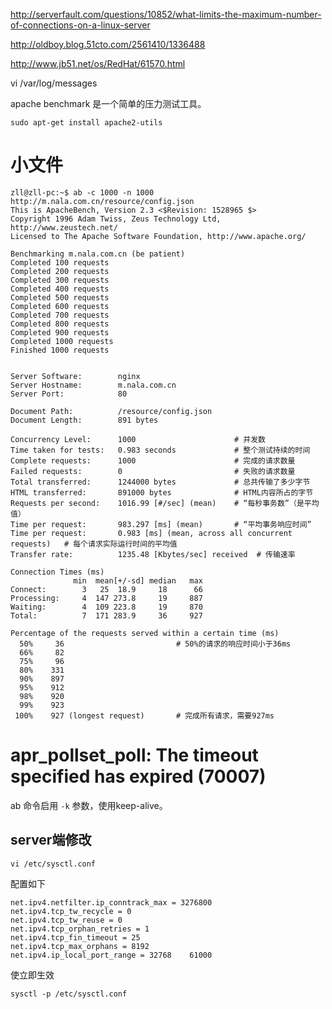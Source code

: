 http://serverfault.com/questions/10852/what-limits-the-maximum-number-of-connections-on-a-linux-server

http://oldboy.blog.51cto.com/2561410/1336488

http://www.jb51.net/os/RedHat/61570.html

vi /var/log/messages

apache benchmark 是一个简单的压力测试工具。

```
sudo apt-get install apache2-utils
```

# 小文件

```
zll@zll-pc:~$ ab -c 1000 -n 1000 http://m.nala.com.cn/resource/config.json
This is ApacheBench, Version 2.3 <$Revision: 1528965 $>
Copyright 1996 Adam Twiss, Zeus Technology Ltd, http://www.zeustech.net/
Licensed to The Apache Software Foundation, http://www.apache.org/

Benchmarking m.nala.com.cn (be patient)
Completed 100 requests
Completed 200 requests
Completed 300 requests
Completed 400 requests
Completed 500 requests
Completed 600 requests
Completed 700 requests
Completed 800 requests
Completed 900 requests
Completed 1000 requests
Finished 1000 requests


Server Software:        nginx
Server Hostname:        m.nala.com.cn
Server Port:            80

Document Path:          /resource/config.json
Document Length:        891 bytes

Concurrency Level:      1000                      # 并发数
Time taken for tests:   0.983 seconds             # 整个测试持续的时间
Complete requests:      1000                      # 完成的请求数量
Failed requests:        0                         # 失败的请求数量
Total transferred:      1244000 bytes             # 总共传输了多少字节
HTML transferred:       891000 bytes              # HTML内容所占的字节
Requests per second:    1016.99 [#/sec] (mean)    # “每秒事务数”（是平均值）
Time per request:       983.297 [ms] (mean)       # “平均事务响应时间”
Time per request:       0.983 [ms] (mean, across all concurrent requests)   # 每个请求实际运行时间的平均值
Transfer rate:          1235.48 [Kbytes/sec] received  # 传输速率

Connection Times (ms)
              min  mean[+/-sd] median   max
Connect:        3   25  18.9     18      66
Processing:     4  147 273.8     19     887
Waiting:        4  109 223.8     19     870
Total:          7  171 283.9     36     927

Percentage of the requests served within a certain time (ms)
  50%     36                         # 50%的请求的响应时间小于36ms
  66%     82
  75%     96
  80%    331
  90%    897
  95%    912
  98%    920
  99%    923
 100%    927 (longest request)       # 完成所有请求，需要927ms
```

# apr_pollset_poll: The timeout specified has expired (70007)
ab 命令启用 `-k` 参数，使用keep-alive。

## server端修改 

```
vi /etc/sysctl.conf
```

配置如下

```
net.ipv4.netfilter.ip_conntrack_max = 3276800  
net.ipv4.tcp_tw_recycle = 0  
net.ipv4.tcp_tw_reuse = 0  
net.ipv4.tcp_orphan_retries = 1  
net.ipv4.tcp_fin_timeout = 25  
net.ipv4.tcp_max_orphans = 8192  
net.ipv4.ip_local_port_range = 32768    61000
```
使立即生效

```
sysctl -p /etc/sysctl.conf
```


